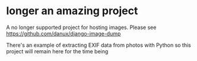 # longer an amazing project


A no longer supported project for hosting images. Please see https://github.com/danux/django-image-dump

There's an example of extracting EXIF data from photos with Python so this project will remain here for the time being

